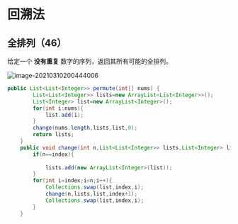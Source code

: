 # 回溯法

## 全排列（46）

给定一个 **没有重复** 数字的序列，返回其所有可能的全排列。

![image-20210310200444006](https://gitee.com/stiwen/images_bed/raw/master/img/image-20210310200444006.png)

```java
public List<List<Integer>> permute(int[] nums) {
        List<List<Integer>> lists=new ArrayList<List<Integer>>();
        List<Integer> list=new ArrayList<Integer>();
        for(int i:nums){
            list.add(i);
        }
        change(nums.length,lists,list,0);
        return lists;
    }
    public void change(int n,List<List<Integer>> lists,List<Integer> list,int index){
        if(n==index){
            
            lists.add(new ArrayList<Integer>(list));
        }
        for(int i=index;i<n;i++){
            Collections.swap(list,index,i);
            change(n,lists,list,index+1);
            Collections.swap(list,index,i);
        }
    }
```



